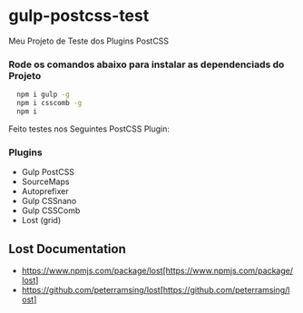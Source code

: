 # gulp-postcss-test
  Meu Projeto de Teste dos Plugins PostCSS

### Rode os comandos abaixo para instalar as dependenciads do Projeto
``` bash
  npm i gulp -g
  npm i csscomb -g
  npm i
```

Feito testes nos Seguintes PostCSS Plugin:
### Plugins

* Gulp PostCSS
* SourceMaps
* Autoprefixer
* Gulp CSSnano
* Gulp CSSComb
* Lost (grid)

## Lost Documentation
* https://www.npmjs.com/package/lost[https://www.npmjs.com/package/lost]
* https://github.com/peterramsing/lost[https://github.com/peterramsing/lost]

